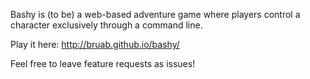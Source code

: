 Bashy is (to be) a web-based adventure game where players control a character exclusively through a command line.

Play it here: http://bruab.github.io/bashy/

Feel free to leave feature requests as issues!
